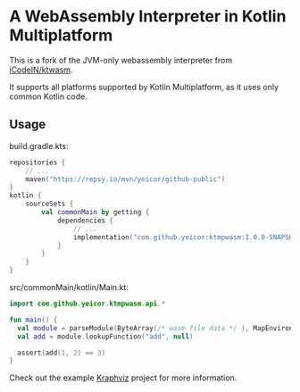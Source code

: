 # A WebAssembly Interpreter in Kotlin Multiplatform

This is a fork of the JVM-only webassembly interpreter from [iCodeIN/ktwasm](https://github.com/iCodeIN/ktwasm).

It supports all platforms supported by Kotlin Multiplatform, as it uses only common Kotlin code.

## Usage

build.gradle.kts:

```kotlin
repositories {
    // ...
    maven("https://repsy.io/mvn/yeicor/github-public")
}
kotlin {
    sourceSets {
        val commonMain by getting {
            dependencies {
                // ...
                implementation("com.github.yeicor:ktmpwasm:1.0.0-SNAPSHOT")
            }
        }
    }
}
```

src/commonMain/kotlin/Main.kt:

```kotlin
import com.github.yeicor.ktmpwasm.api.*

fun main() {
  val module = parseModule(ByteArray(/* wasm file data */ ), MapEnvironment(mapOf(/* imports */ )))
  val add = module.lookupFunction("add", null)

  assert(add(1, 2) == 3)
}

```

Check out the example [Kraphviz](https://github.com/Yeicor/Kraphviz) project for more information.
